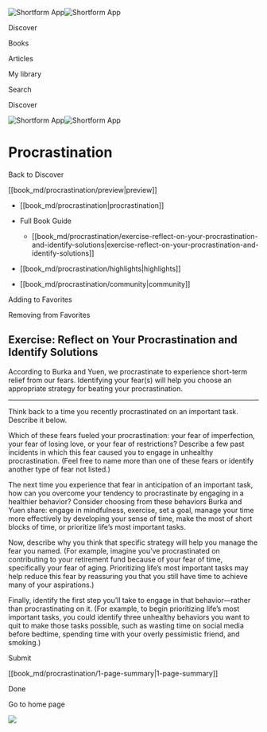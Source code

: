 ![Shortform App](/img/logo.36a2399e.svg)![Shortform App](/img/logo-dark.70c1b072.svg)

Discover

Books

Articles

My library

Search

Discover

![Shortform App](/img/logo.36a2399e.svg)![Shortform App](/img/logo-dark.70c1b072.svg)

# Procrastination

Back to Discover

[[book_md/procrastination/preview|preview]]

  * [[book_md/procrastination|procrastination]]
  * Full Book Guide

    * [[book_md/procrastination/exercise-reflect-on-your-procrastination-and-identify-solutions|exercise-reflect-on-your-procrastination-and-identify-solutions]]
  * [[book_md/procrastination/highlights|highlights]]
  * [[book_md/procrastination/community|community]]



Adding to Favorites 

Removing from Favorites 

## Exercise: Reflect on Your Procrastination and Identify Solutions

According to Burka and Yuen, we procrastinate to experience short-term relief from our fears. Identifying your fear(s) will help you choose an appropriate strategy for beating your procrastination.

* * *

Think back to a time you recently procrastinated on an important task. Describe it below.

Which of these fears fueled your procrastination: your fear of imperfection, your fear of losing love, or your fear of restrictions? Describe a few past incidents in which this fear caused you to engage in unhealthy procrastination. (Feel free to name more than one of these fears or identify another type of fear not listed.)

The next time you experience that fear in anticipation of an important task, how can you overcome your tendency to procrastinate by engaging in a healthier behavior? Consider choosing from these behaviors Burka and Yuen share: engage in mindfulness, exercise, set a goal, manage your time more effectively by developing your sense of time, make the most of short blocks of time, or prioritize life’s most important tasks.

Now, describe why you think that specific strategy will help you manage the fear you named. (For example, imagine you’ve procrastinated on contributing to your retirement fund because of your fear of time, specifically your fear of aging. Prioritizing life’s most important tasks may help reduce this fear by reassuring you that you still have time to achieve many of your aspirations.)

Finally, identify the first step you’ll take to engage in that behavior—rather than procrastinating on it. (For example, to begin prioritizing life’s most important tasks, you could identify three unhealthy behaviors you want to quit to make those tasks possible, such as wasting time on social media before bedtime, spending time with your overly pessimistic friend, and smoking.)

Submit 

[[book_md/procrastination/1-page-summary|1-page-summary]]

Done

Go to home page 

![](https://bat.bing.com/action/0?ti=56018282&Ver=2&mid=0bfdd55c-7308-4561-bc2f-8e1f8f453d82&sid=f30c5e70639211ee87d33f0876d93783&vid=f30c9700639211eeb3a75d830392c94f&vids=0&msclkid=N&pi=0&lg=en-US&sw=800&sh=600&sc=24&nwd=1&tl=Shortform%20%7C%20Book&p=https%3A%2F%2Fwww.shortform.com%2Fapp%2Fbook%2Fprocrastination%2Fexercise-reflect-on-your-procrastination-and-identify-solutions&r=&lt=380&evt=pageLoad&sv=1&rn=751698)
